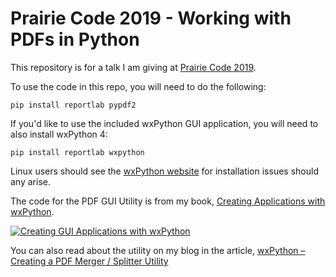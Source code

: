# Prairie Code 2019 - Working with PDFs in Python

This repository is for a talk I am giving at [Prairie Code 2019](https://prairiecode.amegala.com/).

To use the code in this repo, you will need to do the following:

`pip install reportlab pypdf2`

If you'd like to use the included wxPython GUI application, you will need to also install wxPython 4:

`pip install reportlab wxpython`

Linux users should see the [wxPython website](https://wxpython.org/) for installation issues should any arise.

The code for the PDF GUI Utility is from my book, [Creating Applications with wxPython](https://leanpub.com/creatingapplicationswithwxpython/).

<a href="https://leanpub.com/creatingapplicationswithwxpython/"><img src="https://www.blog.pythonlibrary.org/wp-content/uploads/2019/01/creating_wxpython_apps_thumb.jpg" alt="Creating GUI Applications with wxPython" align="center"></a>

You can also read about the utility on my blog in the article, [wxPython – Creating a PDF Merger / Splitter Utility](https://www.blog.pythonlibrary.org/2019/09/10/wxpython-creating-a-pdf-merger-splitter-utility/)
